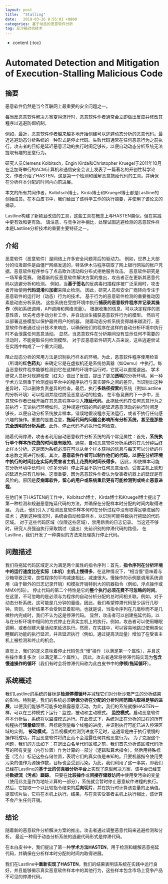 ```yaml
---
layout: post
title:  "Stalling"
date:   2019-03-26 8:55:01 +0800
categories: 基于动态的恶意软件分析
tag: 反沙箱对抗技术
---
```

* content
{:toc}


# Automated Detection and Mitigation of Execution-Stalling Malicious Code

## 摘要

恶意软件仍然是当今互联网上最重要的安全问题之一。

每当反恶意软件解决方案变得流行时，恶意软件作者通常会立即做出反应并修改其程序以逃避防御机制。

例如，最近，恶意软件作者越来越多地开始创建可以逃避动态分析的恶意代码。最近逃避动态分析系统的一种形式是停止代码。失败代码通常在任何恶意行为之前执行。攻击者的目标是延迟恶意活动的执行时间足够长，以便自动动态分析系统无法提取有趣的恶意行为。

研究人员Clemens Kolbitsch，Engin Kirda和Christopher Kruegel于2011年10月在芝加哥举行的ACM计算机和通信安全会议上发表了一篇著名的开创性科学论文，作者介绍了HASTEN，这是第一个检测和缓解恶意拖延代码的工具。并确保在分析样本分配的时间内向前进展。

本文的所有共同作者，Kolbitsch博士，Kirda博士和Kruegel博士都是Lastline的创始成员。在本白皮书中，我们给出了该科学工作的执行摘要，并使用了该论文的摘录。

Lastline构建了新颖且改进的工具，这些工具在概念上与HASTEN类似，但在实践中更有效和更有效。 请注意，与竞争对手相比，处理试图逃避检测的恶意软件样本是Lastline分析技术的重要主要特征之一。

## 介绍

恶意软件（恶意软件）是网络上许多安全问题背后的驱动力。 例如，世界上大部分的垃圾邮件是由僵尸网络发送的，特洛伊木马程序窃取了网上银行网站的帐户凭据，恶意软件程序参与了点击欺诈活动和分布式拒绝服务攻击。
恶意软件研究是一场军备竞赛。 随着新的反恶意软件解决方案的推出，攻击者正在更新其恶意代码以逃避分析和检测。 例如，当**基于签名**的反病毒扫描程序被广泛采用时，攻击者开始使用**代码混淆**和**加密**来阻止检测。 因此，研究人员和安全厂商转向专注于恶意软件的运行时（动态）行为的技术。
基于行为的恶意软件检测的重要推动因素是动态分析系统。 这些系统在受控环境中执行**捕获的恶意软件程序并记录其操作**（例如系统调用，API调用和网络流量）。 根据收集的信息，可以决定程序的恶意性质，优先考虑手动分析工作，并自动派生捕获恶意软件行为的模型。 然后可以部署这些模型以保护最终用户的机器。
随着动态分析系统变得越来越流行，恶意软件作者通过设计技术来响应，以确保他们的程序在这样的自动分析环境中执行时不会泄露任何恶意活动。 显然，当恶意软件在分析期间没有显示任何不需要的活动时，不能提取任何检测模型。 对于反恶意软件研究人员来说，这些逃避尝试在实践中构成了一个重大问题。

阻止动态分析的常用方法是识别执行样本的环境。为此，恶意软件程序使用检查（所谓的**红色药丸**）来确定它是在虚拟机还是系统仿真器（如Qemu）中执行。每当恶意软件程序能够检测到它在这样的环境中运行时，它就可以直接退出。
学术研究人员针对规避检查（红丸）做出了反应，提出了更加**透明**的分析环境。另一种学术方法侧重于检测虚拟平台中的程序执行与真实硬件之间的差异。当识别出这种差异时，可以删除负责差异的检查。最后，执行**多路径探索**的系统（例如Lastline的分析环境）可以检测并绕过防范恶意活动的检查。
在军备竞赛的下一步中，恶意软件作者已经开始在其恶意程序中引入**拖延代码**。此拖延代码在任何恶意行为之前执行 - 无论执行环境如何。这种规避代码的目的是延迟恶意活动的执行时间足够长，以便自动分析系统放弃样本，错误地假设程序无法运行，或者不执行任何感兴趣的操作。重要的是要注意，**拖延代码的问题会影响所有分析系统，甚至是那些完全透明的分析系统**。此外，停止代码不必执行任何检查。

随着代码停滞，攻击者利用自动恶意软件分析系统的两个常见属性：首先，**系统执行单个样本所花费的时间是有限的**。通常，自动恶意软件分析系统将在几分钟后终止样本分析。这是因为系统必须在可以从单个样本获得的信息与每天可以分析的样本总数之间进行权衡。其次，**恶意软件作者可以制作他们的代码，以便在分析环境中执行的时间比在实际的受害者主机上花费的时间长得多**。
因此，即使样本可能在分析环境中长时间（许多分钟）停止并且不执行任何恶意活动，受害主机上感知的延迟也只有几秒钟。这很重要，因为恶意软件作者认为受害者机器上的延误是有风险的。原因是**反病毒软件，留心的用户或系统重启更有可能检测到或终止恶意进程**。

在他们关于HASTEN的工作中，Kolbitsch博士，Kirda博士和Kruegel博士提出了第一种检测和规避恶意拖延代码的方法，并确保在分配样本时分配的时间内取得进展。 为此，他们引入了检测恶意软件样本何时在分析过程中没有取得足够进展的技术； 遇到这种情况时，系统会自动检查样本，以识别可能导致执行拖延的代码区域。 对于这些代码区域（仅限这些区域），禁用昂贵的日志记录。 当这还不够时，研究人员强迫执行采取跳过（退出）先前识别的停滞代码的路径。 在Lastline，我们开发了一种类似的方法来处理执行停止代码。

## 问题描述

我们将拖延代码区域定义为满足两个属性的指令序列：首先，**指令序列在分析环境中的运行速度比在实际（本机）主机上慢得多**。在这种情况下，“相当慢”意味着与沙箱导致正常，良性程序的平均减速相比，减速很大。慢操作的示例是调用系统调用（由于额外的日志记录开销）和模拟开销特别大的机器指令（例如，浮点操作或MMX代码）。
停止代码的第二个特性是它的**整个执行必须花费不可忽略的时间**。在这里，不可忽略的是必须与为程序的自动分析分配的总时间相关联。例如，对于动态分析系统，这可能是几分钟的量级。因此，我们希望停滞代码至少运行几秒钟。否则，分析结果不会受到显着影响。也就是说，当指令序列在几毫秒而不是几微秒内完成时，我们不认为这是停滞代码。
显然，攻击者可以创建拖延代码，以与在分析环境中相同的方式停止在真实主机上的执行。例如，攻击者可以使用睡眠调用，或者创建大量活动来延迟执行。然而，在实践中，可以容易地跳过使用类似睡眠的功能的执行延迟，并且延迟执行（例如，通过提高活动量）增加了在受害主机上被检测和终止的机会。

直觉上，我们的定义意味着停止代码包含“慢”操作（以满足第一个属性），并且这些操作重复多次（以满足第二个属性）。 因此，攻击者通常将停滞代码实现为**包含慢速操作的循环**（我们有时会将停滞代码称为此白皮书中的**停顿/拖延循环**）。

## 系统概述

我们Lastline的系统的目标是**检测停滞循环**并减轻它们对分析沙箱产生的分析结果的影响。特别是，我们的系统必须**确保分析在分配的分析时间范围内取得足够的进展**，以便我们能够尽可能多地暴露恶意活动。为此，我们的系统就像HASTEN一样，可以在三种模式下运行：监控，被动和主动模式。
**监控模式**。启动恶意软件样本分析后，系统将以监控模式运行。在此模式下，系统对正在分析的过程的所有线程执行**轻量级**观察。目标是测量每个线程的进度，并识别执行可能已进入停滞区域的实例。
**被动模式**。当监视模式检测到进度不足时，这通常是由于执行缓慢的操作将成功，并且恶意软件将终止而不会泄露任何其他恶意行为。
为了克服这个问题，我们的方法如下：在退出白名单代码区域之前，我们首先分析该区域代码所写的所有变量（内存位置）作为计算的一部分（逻辑和算术指令）。然后用特殊标签（污点）标记这些存储位置，表明它们的真实值是未知的。只要机器指令使用受污染的值作为源操作数，目标也会受到污染。为此，我们利用了这一事实，即我们已经在Lastline的**基于云的仿真器分析平台**上实现了原型解决方案，该平台已经支持**数据流（污点）跟踪**。
只要在**比较操作**或**间接存储器访问**中使用受污染的变量（使用此变量作为地址计算的一部分），系统就会暂时停止恶意软件进程的执行。然后，它提取一个以比较指令结束的**后向切片**，并在执行时计算该变量的正确值。提取切片后，它将在本机上执行。结果，与在真实受害者主机上执行相比，该计算不会产生任何开销。

## 结论

随着新的恶意软件分析解决方案的推出，攻击者通过调整恶意代码来逃避检测和分析。 最近一种用于动态分析系统的逃避代码形式是停滞代码。 

在本白皮书中，我们提出了第一种**学术方法HASTEN**，用于检测和缓解恶意拖延代码，并确保在分析样本时分配的时间内取得进展。 

我们在Lastline中**重新实现了HASTEN**，我们的结果表明该系统在实践中运行良好，并且能够揭示真实恶意软件样本中的其他行为，这些样本包含市场上竞争产品不可见的停滞代码。